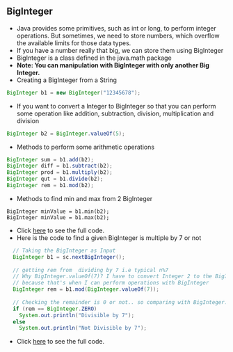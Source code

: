## BigInteger

- Java provides some primitives, such as int or long, to perform integer operations. But sometimes, we need to store numbers, which overflow the available limits for those data types. 
- If you have a number really that big, we can store them using BigInteger
- BigInteger is a class defined in the java.math package
- **Note: You can manipulation with BigInteger with only another Big Integer.**
- Creating a BigInteger from a String
```java
BigInteger b1 = new BigInteger("12345678");
```
- If you want to convert a Integer to BigInteger so that you can perform some operation like addition, subtraction, division, multiplication and division
```java
BigInteger b2 = BigInteger.valueOf(5);
```
- Methods to perform some arithmetic operations
```java
BigInteger sum = b1.add(b2);
BigInteger diff = b1.subtract(b2);
BigInteger prod = b1.multiply(b2);
BigInteger qut = b1.divide(b2);
BigInteger rem = b1.mod(b2);
```
- Methods to find min and max from 2 BigInteger
```
BigInteger minValue = b1.min(b2);
BigInteger minValue = b1.max(b2);
```
- Click [here](./BigIntegerDemo.java) to see the full code.
- Here is the code to find a given BigInteger is multiple by 7 or not
```java
  // Taking the BigInteger as Input
  BigInteger b1 = sc.nextBigInteger();
  
  // getting rem from  dividing by 7 i.e typical n%7 
  // Why BigInteger.valueOf(7)? I have to convert Integer 2 to the BigInteger 
  // because that's when I can perform operations with BigInteger
  BigInteger rem = b1.mod(BigInteger.valueOf(7)); 
  
  // Checking the remainder is 0 or not.. so comparing with BigInteger.ZERO
  if (rem == BigInteger.ZERO)
    System.out.println("Divisible by 7");
  else
    System.out.println("Not Divisible by 7");
```    
- Click [here](./BigIntegerDivisibleBy7.java) to see the full code.
